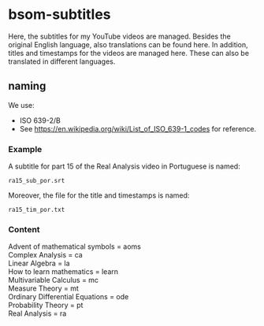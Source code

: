# bsom-subtitles

Here, the subtitles for my YouTube videos are managed. Besides the original English language, also translations can be found here.
In addition, titles and timestamps for the videos are managed here. These can also be translated in different languages.

## naming

We use:

- ISO 639-2/B
- See https://en.wikipedia.org/wiki/List_of_ISO_639-1_codes for reference.

### Example

A subtitle for part 15 of the Real Analysis video in Portuguese is named:

```
ra15_sub_por.srt
```

Moreover, the file for the title and timestamps is named:

```
ra15_tim_por.txt
```

### Content

Advent of mathematical symbols = aoms  
Complex Analysis = ca  
Linear Algebra = la  
How to learn mathematics = learn  
Multivariable Calculus = mc  
Measure Theory = mt  
Ordinary Differential Equations = ode  
Probability Theory = pt  
Real Analysis = ra

